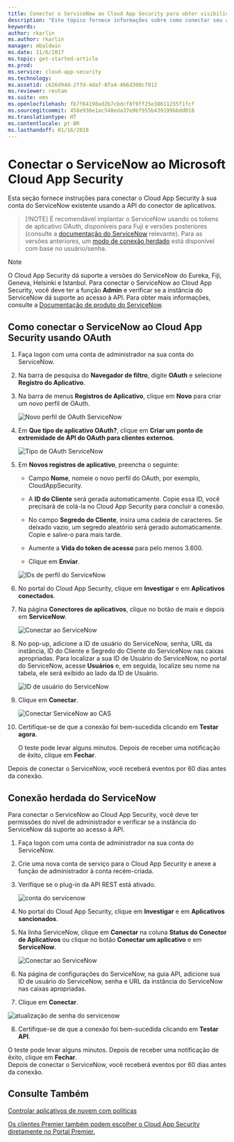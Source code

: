 ```yaml
---
title: Conectar o ServiceNow ao Cloud App Security para obter visibilidade e controle de uso | Microsoft Docs
description: "Este tópico fornece informações sobre como conectar seu aplicativo do ServiceNow ao Cloud App Security usando o conector de API."
keywords: 
author: rkarlin
ms.author: rkarlin
manager: mbaldwin
ms.date: 11/6/2017
ms.topic: get-started-article
ms.prod: 
ms.service: cloud-app-security
ms.technology: 
ms.assetid: c626d94d-2ffd-4daf-8fa4-4b6d308cf012
ms.reviewer: reutam
ms.suite: ems
ms.openlocfilehash: fb7f64198ad2b7cbdcf8f9ff25e38611255f1fcf
ms.sourcegitcommit: 458e936e1ac548eda37e9bf955b439199bbdd018
ms.translationtype: HT
ms.contentlocale: pt-BR
ms.lasthandoff: 01/16/2018
---
```

# <a name="connect-servicenow-to-microsoft-cloud-app-security"></a>Conectar o ServiceNow ao Microsoft Cloud App Security

Esta seção fornece instruções para conectar o Cloud App Security à sua conta do ServiceNow existente usando a API do conector de aplicativos. 

 >  [!NOTE]
>  É recomendável implantar o ServiceNow usando os tokens de aplicativo OAuth, disponíveis para Fuji e versões posteriores (consulte a [documentação do ServiceNow](http://wiki.servicenow.com/index.php?title=OAuth_Applications#gsc.tab=0) relevante). Para as versões anteriores, um [modo de conexão herdado](#legacy-servicenow-connection) está disponível com base no usuário/senha.

 > [!NOTE]  
>  O Cloud App Security dá suporte a versões do ServiceNow do Eureka, Fiji, Geneva, Helsinki e Istanbul. Para conectar o ServiceNow ao Cloud App Security, você deve ter a função **Admin** e verificar se a instância do ServiceNow dá suporte ao acesso à API.  Para obter mais informações, consulte a [Documentação de produto do ServiceNow](http://wiki.servicenow.com/index.php?title=Base_System_Roles#gsc.tab=0).
  
## <a name="how-to-connect-servicenow-to-cloud-app-security-using-oauth"></a>Como conectar o ServiceNow ao Cloud App Security usando OAuth
  
  
1.  Faça logon com uma conta de administrador na sua conta do ServiceNow.  
  
2.  Na barra de pesquisa do **Navegador de filtro**, digite **OAuth** e selecione **Registro do Aplicativo**.

3. Na barra de menus **Registros de Aplicativo**, clique em **Novo** para criar um novo perfil de OAuth.

   ![Novo perfil de OAuth ServiceNow](./media/servicenow-app-registry.png)

4. Em **Que tipo de aplicativo OAuth?**, clique em **Criar um ponto de extremidade de API do OAuth para clientes externos**.

   ![Tipo de OAuth ServiceNow](./media/servicenow-oauth-app-type.png)

5. Em **Novos registros de aplicativo**, preencha o seguinte:
    
    - Campo **Nome**, nomeie o novo perfil do OAuth, por exemplo, CloudAppSecurity. 
    
    - A **ID do Cliente** será gerada automaticamente. Copie essa ID, você precisará de colá-la no Cloud App Security para concluir a conexão.
    
    - No campo **Segredo do Cliente**, insira uma cadeia de caracteres. Se deixado vazio, um segredo aleatório será gerado automaticamente. Copie e salve-o para mais tarde. 
    
    - Aumente a **Vida do token de acesso** para pelo menos 3.600.
    
    - Clique em **Enviar**.

   ![IDs de perfil do ServiceNow](./media/servicenow-profile-ids.png)

6.  No portal do Cloud App Security, clique em **Investigar** e em **Aplicativos conectados**.  
  
7.  Na página **Conectores de aplicativos**, clique no botão de mais e depois em **ServiceNow**.  
  
     ![Conectar ao ServiceNow](./media/connect-servicenow.png "connect servicenow")  
  
8.  No pop-up, adicione a ID de usuário do ServiceNow, senha, URL da instância, ID do Cliente e Segredo do Cliente do ServiceNow nas caixas apropriadas. Para localizar a sua ID de Usuário do ServiceNow, no portal do ServiceNow, acesse **Usuários** e, em seguida, localize seu nome na tabela, ele será exibido ao lado da ID de Usuário.

    ![ID de usuário do ServiceNow](./media/servicenow-userid.png)
  
9.  Clique em **Conectar**.  
  
     ![Conectar ServiceNow ao CAS](./media/servicenow-portal-connect.png "Conectar ServiceNow no portal")  
  
10.  Certifique-se de que a conexão foi bem-sucedida clicando em **Testar agora**.  
  
     O teste pode levar alguns minutos. Depois de receber uma notificação de êxito, clique em **Fechar**.  
  
Depois de conectar o ServiceNow, você receberá eventos por 60 dias antes da conexão.
  
## <a name="legacy-servicenow-connection"></a>Conexão herdada do ServiceNow

Para conectar o ServiceNow ao Cloud App Security, você deve ter permissões do nível de administrador e verificar se a instância do ServiceNow dá suporte ao acesso à API.   

1.  Faça logon com uma conta de administrador na sua conta do ServiceNow.   

2.  Crie uma nova conta de serviço para o Cloud App Security e anexe a função de administrador à conta recém-criada.   

3.  Verifique se o plug-in da API REST está ativado.   

    ![conta do servicenow](./media/servicenow-account.png "conta do servicenow")   

4.  No portal do Cloud App Security, clique em **Investigar** e em **Aplicativos sancionados**.   

5.  Na linha ServiceNow, clique em **Conectar** na coluna **Status do Conector de Aplicativos** ou clique no botão **Conectar um aplicativo** e em **ServiceNow**.   

    ![Conectar ao ServiceNow](./media/connect-servicenow.png "connect servicenow")   

6.  Na página de configurações do ServiceNow, na guia API, adicione sua ID de usuário do ServiceNow, senha e URL da instância do ServiceNow nas caixas apropriadas.   

7.  Clique em **Conectar**.   

   ![atualização de senha do servicenow](./media/servicenow-update-password.png "atualização de senha do servicenow")   

8.  Certifique-se de que a conexão foi bem-sucedida clicando em **Testar API**.   
  
   O teste pode levar alguns minutos. Depois de receber uma notificação de êxito, clique em **Fechar**.   
 Depois de conectar o ServiceNow, você receberá eventos por 60 dias antes da conexão. 


## <a name="see-also"></a>Consulte Também  
[Controlar aplicativos de nuvem com políticas](control-cloud-apps-with-policies.md)   

[Os clientes Premier também podem escolher o Cloud App Security diretamente no Portal Premier.](https://premier.microsoft.com/)  
  
